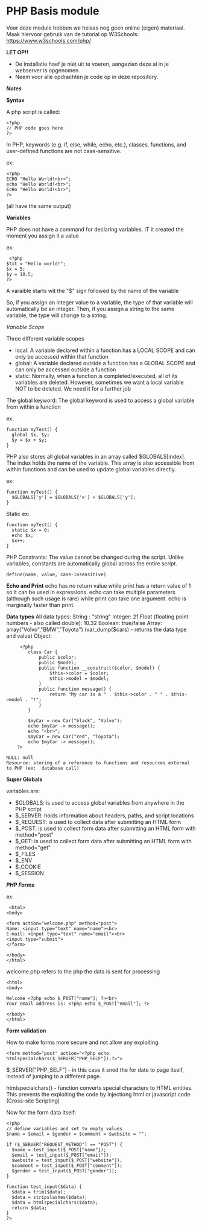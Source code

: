 # PHP Basis module

Voor deze module hebben we helaas nog geen online (eigen) materiaal. Maak hiervoor gebruik van de tutorial op W3Schools: https://www.w3schools.com/php/

**LET OP!!**
* De installatie hoef je niet uit te voeren, aangezien deze al in je webserver is opgenomen. 
* Neem voor alle opdrachten je code op in deze repository. 

***Notes***

**Syntax**

A php script is called:
```
<?php
// PHP code goes here
?> 
```

In PHP, keywords (e.g. if, else, while, echo, etc.), classes, functions, and user-defined functions are not case-sensitive. 

ex:
```
<?php
ECHO "Hello World!<br>";
echo "Hello World!<br>";
EcHo "Hello World!<br>";
?>
```
(all have the same output)


**Variables**

PHP does not have a command for declaring variables. IT it created the moment you assign it a value

ex:
```
 <?php
$txt = "Hello world!";
$x = 5;
$y = 10.5;
?> 
```
A varaible starts wit the "$" sign followed by the name of the variable

So, if you assign an integer value to a variable, the type of that variable will automatically be an integer. Then, if you assign a string to the same variable, the type will change to a string.

*Variable Scope*

Three different variable scopes
* local: A variable declared within a function has a LOCAL SCOPE and can only be accessed within that function
* global: A variable declared outside a function has a GLOBAL SCOPE and can only be accessed outside a function
* static: Normally, when a function is completed/executed, all of its variables are deleted. However, sometimes we want a local variable NOT to be deleted. We need it for a further job

The global keyword:
The global keyword is used to access a global variable from within a function

ex:
```
function myTest() {
  global $x, $y;
  $y = $x + $y;
}
```

PHP also stores all global variables in an array called $GLOBALS[index]. The index holds the name of the variable. This array is also accessible from within functions and can be used to update global variables directly.

ex:
```
function myTest() {
  $GLOBALS['y'] = $GLOBALS['x'] + $GLOBALS['y'];
} 
```

Static ex:
```
function myTest() {
  static $x = 0;
  echo $x;
  $x++;
}
```

PHP Constrants:
The value cannot be changed during the script. Unlike variables, constants are automatically global across the entire script. 

```
define(name, value, case-insensitive)
```

**Echo and Print**
echo has no return value while print has a return value of 1 so it can be used in expressions. echo can take multiple parameters (although such usage is rare) while print can take one argument. echo is marginally faster than print.

**Data types**
All data types: 
    String : "string"
    Integer: 21
    Float (floating point numbers - also called double): 10.32
    Boolean: true/false
    Array: array("Volvo","BMW","Toyota") (var_dump($cars) - returns the data type and value)
    Object: 
```
     <?php
        class Car {
            public $color;
            public $model;
            public function __construct($color, $model) {
                $this->color = $color;
                $this->model = $model;
            }
            public function message() {
                return "My car is a " . $this->color . " " . $this->model . "!";
            }
        }

        $myCar = new Car("black", "Volvo");
        echo $myCar -> message();
        echo "<br>";
        $myCar = new Car("red", "Toyota");
        echo $myCar -> message();
    ?> 
```
    NULL: null
    Resource: storing of a reference to functions and resources external to PHP (ex:  database call)

**Super Globals**

variables are:
* $GLOBALS: is used to access global variables from anywhere in the PHP script
* $_SERVER: holds information about headers, paths, and script locations
* $_REQUEST: is used to collect data after submitting an HTML form
* $_POST: is used to collect form data after submitting an HTML form with method="post"
* $_GET: is used to collect form data after submitting an HTML form with method="get"
* $_FILES
* $_ENV
* $_COOKIE
* $_SESSION


***PHP Forms***

ex:
```
 <html>
<body>

<form action="welcome.php" method="post">
Name: <input type="text" name="name"><br>
E-mail: <input type="text" name="email"><br>
<input type="submit">
</form>

</body>
</html> 
```
welcome.php refers to the php the data is sent for processing

```
<html>
<body>

Welcome <?php echo $_POST["name"]; ?><br>
Your email address is: <?php echo $_POST["email"]; ?>

</body>
</html> 
```

**Form validation**

How to make forms more secure and not allow any exploiting. 

```
<form method="post" action="<?php echo htmlspecialchars($_SERVER["PHP_SELF"]);?>">
```
$_SERVER["PHP_SELF"] - in this case it sned the for date to page itself, instead of jumping to a different page. 

htmlspecialchars() - function converts special characters to HTML entities. This prevents the exploiting the code by injectiong html or javascript code (Cross-site Scripting)

Now for the form data itself:
```
<?php
// define variables and set to empty values
$name = $email = $gender = $comment = $website = "";

if ($_SERVER["REQUEST_METHOD"] == "POST") {
  $name = test_input($_POST["name"]);
  $email = test_input($_POST["email"]);
  $website = test_input($_POST["website"]);
  $comment = test_input($_POST["comment"]);
  $gender = test_input($_POST["gender"]);
}

function test_input($data) {
  $data = trim($data);
  $data = stripslashes($data);
  $data = htmlspecialchars($data);
  return $data;
}
?>
```



